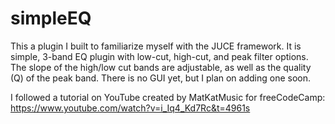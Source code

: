 # simpleEQ

This a plugin I built to familiarize myself with the JUCE framework. It is simple, 3-band EQ plugin with low-cut,
high-cut, and peak filter options. The slope of the high/low cut bands are adjustable, as well as the quality (Q)
of the peak band.
There is  no GUI yet, but I plan on adding one soon.

I followed a tutorial on YouTube created by MatKatMusic for freeCodeCamp:
https://www.youtube.com/watch?v=i_Iq4_Kd7Rc&t=4961s

